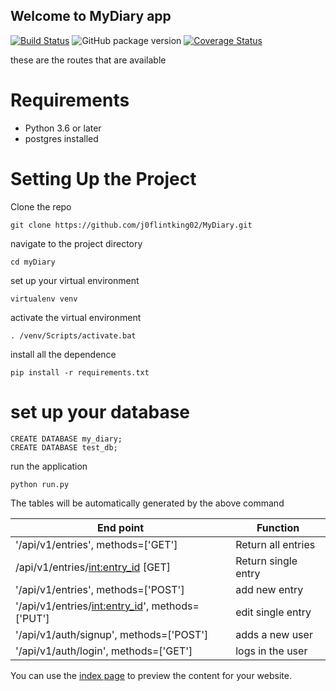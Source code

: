 ## Welcome to MyDiary app
[![Build Status](https://travis-ci.org/j0flintking02/MyDiary.svg?branch=api)](https://travis-ci.org/j0flintking02/MyDiary) ![GitHub package version](https://img.shields.io/github/package-json/v/badges/shields.svg)
[![Coverage Status](https://coveralls.io/repos/github/j0flintking02/MyDiary/badge.svg?branch=api_version_3)](https://coveralls.io/github/j0flintking02/MyDiary?branch=api_version_3)   

these are the routes that are available

# Requirements
   - Python 3.6 or later
   - postgres installed

# Setting Up the Project
Clone the repo
```
git clone https://github.com/j0flintking02/MyDiary.git
``` 
navigate to the project directory
```
cd myDiary
```
set up your virtual environment 
```
virtualenv venv
```
activate the virtual environment
```
. /venv/Scripts/activate.bat
``` 
install all the dependence
```
pip install -r requirements.txt
```
# set up your database
```postgresplsql
CREATE DATABASE my_diary;
CREATE DATABASE test_db;
```

run the application
```commandline
python run.py
```
The tables will be automatically generated by the above command

| End point                                            |   Function          |
|------------------------------------------------------|---------------------|
| '/api/v1/entries', methods=['GET']                   | Return all entries  |
| /api/v1/entries/<int:entry_id> [GET]                 | Return single entry |
| '/api/v1/entries', methods=['POST']                  | add new entry       |
|'/api/v1/entries/<int:entry_id>', methods=['PUT']     | edit single entry   |
|'/api/v1/auth/signup', methods=['POST']               | adds a new user     |
|'/api/v1/auth/login', methods=['GET']                 | logs in the user    |
You can use the [index page](https://j0flintking02.github.io/MyDiary/) to  preview the content for your website.